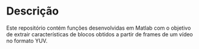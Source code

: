 # Descrição

Este repositório contém funções desenvolvidas em Matlab com o objetivo de extrair características de blocos obtidos a partir de frames de um vídeo no formato YUV.
